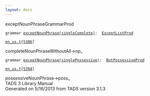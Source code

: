 ```yaml
---
layout: docs
---
```

<span class="title">exceptNounPhrase</span><span class="type">GrammarProd</span>

`grammar `<span class="classExtLink">[`exceptNounPhrase(singleComplete)`](../object/exceptNounPhrase(singleComplete).html)</span>` :   `[`ExceptListProd`](../object/ExceptListProd.html)

[`en_us.t`](../file/en_us.t.html)`[`[`5386`](../source/en_us.t.html#5386)`]`



completeNounPhraseWithoutAll-\>np\_  



`grammar `<span class="classExtLink">[`exceptNounPhrase(singlePossessive)`](../object/exceptNounPhrase(singlePossessive).html)</span>` :   `[`ButPossessiveProd`](../object/ButPossessiveProd.html)

[`en_us.t`](../file/en_us.t.html)`[`[`5394`](../source/en_us.t.html#5394)`]`



possessiveNounPhrase-\>poss\_  
TADS 3 Library Manual  
Generated on 5/16/2013 from TADS version 3.1.3


